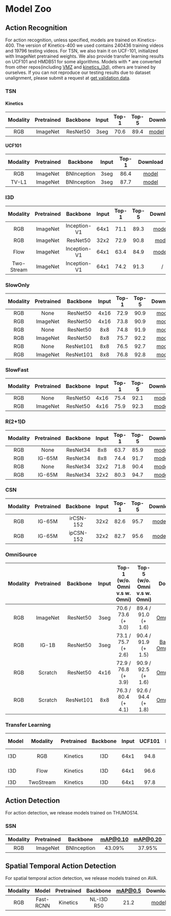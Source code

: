 # Model Zoo

## Action Recognition

For action recognition, unless specified, models are trained on Kinetics-400. The version of Kinetics-400 we used contains 240436 training videos and 19796 testing videos. For TSN, we also train it on UCF-101, initialized with ImageNet pretrained weights. We also provide transfer learning results on UCF101 and HMDB51 for some algorithms. Models with * are converted from other repos(including [VMZ](https://github.com/facebookresearch/VMZ) and [kinetics_i3d](https://github.com/deepmind/kinetics-i3d)), others are trained by ourselves. If you can not reproduce our testing results due to dataset unalignment, please submit a request at [get validation data](https://forms.gle/jmBiCDJButrLwpgc9).

### TSN

#### Kinetics

| Modality | Pretrained | Backbone | Input | Top-1 | Top-5 |                                                              Download                                                                    |
| :------: | :--------: | :---------: | :--------: | :------------------------------------: | :------------------------------------: | -------------------------------------- |
|    RGB   |  ImageNet  | ResNet50 | 3seg  | 70.6  |  89.4  | [model](https://open-mmlab.s3.ap-northeast-2.amazonaws.com/mmaction/models/kinetics400/tsn2d_kinetics400_rgb_r50_seg3_f1s1-b702e12f.pth)  |


#### UCF101

| Modality | Pretrained | Backbone | Input | Top-1 |                                                              Download                                                                    |
| :------: | :--------: | :---------: | :--------: | :--------------------------------------------------------------------------------------------------------------------------------------: | :--------------------------------------------------------------------------------------------------------------------------------------: |
|    RGB   |  ImageNet  | BNInception | 3seg |  86.4    | [model](https://open-mmlab.s3.ap-northeast-2.amazonaws.com/mmaction/models/ucf101/tsn_2d_rgb_bninception_seg3_f1s1_b32_g8-98160339.pth)  |
|   TV-L1  |  ImageNet  | BNInception | 3seg |  87.7    | [model](https://open-mmlab.s3.ap-northeast-2.amazonaws.com/mmaction/models/ucf101/tsn_2d_flow_bninception_seg3_f1s1_b32_g8-151870b7.pth) |

### I3D

|  Modality  | Pretrained |   Backbone   | Input | Top-1 | Top-5 |                           Download                           |
| :--------: | :--------: | :----------: | :---: | :---: | :---: | :----------------------------------------------------------: |
|    RGB     |  ImageNet  | Inception-V1 | 64x1  | 71.1  | 89.3  | [model](https://open-mmlab.s3.ap-northeast-2.amazonaws.com/mmaction/models/kinetics400/i3d_kinetics400_se_rgb_inception_v1_seg1_f64s1_imagenet_deepmind-9b8e02b3.pth)* |
|    RGB     |  ImageNet  |   ResNet50   | 32x2  | 72.9  | 90.8  | [model](https://open-mmlab.s3.ap-northeast-2.amazonaws.com/mmaction/models/kinetics400/i3d_kinetics_rgb_r50_c3d_inflated3x1x1_seg1_f32s2_f32s2-b93cc877.pth) |
|    Flow    |  ImageNet  | Inception-V1 | 64x1  | 63.4  | 84.9  | [model](https://open-mmlab.s3.ap-northeast-2.amazonaws.com/mmaction/models/kinetics400/i3d_kinetics_flow_inception_v1_seg1_f64s1_imagenet_deepmind-92059771.pth)* |
| Two-Stream |  ImageNet  | Inception-V1 | 64x1  | 74.2  | 91.3  |                              /                               |

### SlowOnly

| Modality | Pretrained | Backbone | Input | Top-1 | Top-5 |                           Download                           |
| :------: | :--------: | :--------: | :--------: | :--------: | :----------------------------------------------------------------------------------------------------------------------------------------------------------: | :----------------------------------------------------------------------------------------------------------------------------------------------------------: |
| RGB  | None  | ResNet50 | 4x16 | 72.9  | 90.9  |  [model](https://open-mmlab.s3.ap-northeast-2.amazonaws.com/mmaction/models/kinetics400/slowonly_kinetics400_se_rgb_r50_seg1_4x16_scratch_epoch256-594abd88.pth) |
| RGB  | ImageNet | ResNet50 | 4x16 |  73.8  | 90.9  | [model](https://open-mmlab.s3.ap-northeast-2.amazonaws.com/mmaction/models/kinetics400/slowonly_kinetics400_se_rgb_r50_seg1_4x16_finetune_epoch150-46c79312.pth)  |
| RGB  | None  | ResNet50 | 8x8 | 74.8  | 91.9  | [model](https://open-mmlab.s3.ap-northeast-2.amazonaws.com/mmaction/models/kinetics400/slowonly_kinetics400_se_rgb_r50_seg1_8x8_scratch_epoch196-4aae9339.pth) |
| RGB  | ImageNet  | ResNet50 | 8x8 | 75.7  | 92.2  | [model](https://open-mmlab.s3.ap-northeast-2.amazonaws.com/mmaction/models/kinetics400/slowonly_kinetics400_se_rgb_r50_seg1_8x8_finetune_epoch150-519c2101.pth)  |
| RGB | None | ResNet101 | 8x8 | 76.5 | 92.7 | [model](https://open-mmlab.s3.ap-northeast-2.amazonaws.com/mmaction/models/kinetics400/slowonly_kinetics400_se_rgb_r101_8x8_scratch-8de47237.pth) |
| RGB | ImageNet | ResNet101 | 8x8 | 76.8 | 92.8 | [model](https://open-mmlab.s3.ap-northeast-2.amazonaws.com/mmaction/models/kinetics400/slowonly_kinetics400_se_rgb_r101_8x8_finetune-b8455f97.pth) |

### SlowFast

| Modality | Pretrained | Backbone | Input | Top-1 | Top-5 |                           Download                           |
| :------: | :--------: | :------: | :---: | :---: | :---: | :----------------------------------------------------------: |
|   RGB    |    None    | ResNet50 | 4x16  | 75.4  | 92.1  | [model](https://open-mmlab.s3.ap-northeast-2.amazonaws.com/mmaction/models/kinetics400/slowfast_kinetics400_se_rgb_r50_4x16_scratch-2448c56c.pth) |
|   RGB    |  ImageNet  | ResNet50 | 4x16  | 75.9  | 92.3  | [model](https://open-mmlab.s3.ap-northeast-2.amazonaws.com/mmaction/models/kinetics400/slowfast_kinetics400_se_rgb_r50_4x16_finetune-4623cf03.pth) |

### R(2+1)D
| Modality | Pretrained | Backbone | Input | Top-1 | Top-5 |                           Download                           |
| :------: | :--------: | :------: | :---: | :---: | :---: | :----------------------------------------------------------: |
|   RGB    |    None    | ResNet34 |  8x8  | 63.7  | 85.9  | [model](https://open-mmlab.s3.ap-northeast-2.amazonaws.com/mmaction/models/kinetics400/r2plus1d_kinetics400_se_rgb_r34_f8s8_scratch-1f576444.pth) |
|   RGB    |   IG-65M   | ResNet34 |  8x8  | 74.4  | 91.7  | [model](https://open-mmlab.s3.ap-northeast-2.amazonaws.com/mmaction/models/kinetics400/r2plus1d_kinetics400_se_rgb_r34_f8s8_finetune-c3abbbfc.pth) |
|   RGB    |    None    | ResNet34 | 32x2  | 71.8  | 90.4  | [model](https://open-mmlab.s3.ap-northeast-2.amazonaws.com/mmaction/models/kinetics400/r2plus1d_kinetics400_se_rgb_r34_f32s2_scratch-97f56158.pth) |
|   RGB    |   IG-65M   | ResNet34 | 32x2  | 80.3  | 94.7  | [model](https://open-mmlab.s3.ap-northeast-2.amazonaws.com/mmaction/models/kinetics400/r2plus1d_kinetics400_se_rgb_r34_f32s2_finetune-9baa39ea.pth) |

### CSN
| Modality | Pretrained | Backbone  | Input | Top-1 | Top-5 |                           Download                           |
| :------: | :--------: | :-------: | :---: | :---: | :---: | :----------------------------------------------------------: |
|   RGB    |   IG-65M   | irCSN-152 | 32x2  | 82.6  | 95.7  | [model](https://open-mmlab.s3.ap-northeast-2.amazonaws.com/mmaction/models/kinetics400/ircsn_kinetics400_se_rgb_r152_f32s2_ig65m_fbai-9d6ed879.pth)* |
|   RGB    |   IG-65M   | ipCSN-152 | 32x2  | 82.7  | 95.6  | [model](https://open-mmlab.s3.ap-northeast-2.amazonaws.com/mmaction/models/kinetics400/ipcsn_kinetics400_se_rgb_r152_f32s2_ig65m_fbai-ef39b9e3.pth)* |

### OmniSource

| Modality | Pretrained | Backbone  | Input | Top-1 (w/o. Omni v.s w. Omni) | Top-5 (w/o. Omni v.s w. Omni) |                           Download                           |
| :------: | :--------: | :-------: | :---: | :---------------------------: | :---------------------------: | :----------------------------------------------------------: |
|   RGB    |  ImageNet  | ResNet50  | 3seg  |      70.6 / 73.6 (+ 3.0)      |      89.4 / 91.0 (+ 1.6)      | [OmniSource](https://open-mmlab.s3.ap-northeast-2.amazonaws.com/mmaction/models/kinetics400/omnisource/tsn_OmniSource_kinetics400_se_rgb_r50_seg3_f1s1_imagenet-4066cb7e.pth) |
|   RGB    |   IG-1B    | ResNet50  | 3seg  |      73.1 / 75.7 (+ 2.6)      |      90.4 / 91.9 (+ 1.5)      | [Baseline](https://open-mmlab.s3.ap-northeast-2.amazonaws.com/mmaction/models/kinetics400/tsn_kinetics400_se_rgb_r50_seg3_f1s1_IG1B-d4bc58ba.pth) / [OmniSource](https://open-mmlab.s3.ap-northeast-2.amazonaws.com/mmaction/models/kinetics400/omnisource/tsn_OmniSource_kinetics400_se_rgb_r50_seg3_f1s1_IG1B-25fc136b.pth) |
|   RGB    |  Scratch   | ResNet50  | 4x16  |      72.9 / 76.8 (+ 3.9)      |      90.9 / 92.5 (+ 1.6)      | [OmniSource](https://open-mmlab.s3.ap-northeast-2.amazonaws.com/mmaction/models/kinetics400/omnisource/slowonly_OmniSource_kinetics400_se_rgb_r50_seg1_4x16_scratch-71f7b8ee.pth) |
|   RGB    |  Scratch   | ResNet101 |  8x8  |      76.3 / 80.4 (+ 4.1)      |      92.6 / 94.4 (+ 1.8)      | [OmniSource](https://open-mmlab.s3.ap-northeast-2.amazonaws.com/mmaction/models/kinetics400/omnisource/slowonly_OmniSource_kinetics400_se_rgb_r101_seg1_8x8_scratch-2f838cb0.pth) |

### Transfer Learning

| Model | Modality  | Pretrained | Backbone | Input | UCF101 | HMDB51 |                      Download (split1)                       |
| ----- | :-------: | :--------: | :------: | :---: | :----: | :----: | :----------------------------------------------------------: |
| I3D   |    RGB    |  Kinetics  |   I3D    | 64x1  |  94.8  |  72.6  | [UCF101](https://open-mmlab.s3.ap-northeast-2.amazonaws.com/mmaction/models/ucf101/i3d_ucf101_split1_rgb_f64s1_kinetics400ft-36201298.pth) / [HMDB51](https://open-mmlab.s3.ap-northeast-2.amazonaws.com/mmaction/models/ucf101/i3d_hmdb51_split1_rgb_f64s1_kinetics400ft-1ffcf11f.pth) |
| I3D   |   Flow    |  Kinetics  |   I3D    | 64x1  |  96.6  |  79.2  | [UCF101](https://open-mmlab.s3.ap-northeast-2.amazonaws.com/mmaction/models/ucf101/i3d_ucf101_split1_flow_f64s1_kinetics400ft-93ed9ecd.pth) / [HMDB51](https://open-mmlab.s3.ap-northeast-2.amazonaws.com/mmaction/models/ucf101/i3d_hmdb51_split1_flow_f64s1_kinetics400ft-2981c797.pth) |
| I3D   | TwoStream |  Kinetics  |   I3D    | 64x1  |  97.8  |  80.8  |                              /                               |

## Action Detection

For action detection, we release models trained on THUMOS14.

### SSN

| Modality | Pretrained |  Backbone   | mAP@0.10 | mAP@0.20 | mAP@0.30 | mAP@0.40 | mAP@0.50 |                           Download                           |
| :------: | :--------: | :---------: | :------: | :------: | :------: | :------: | :------: | :----------------------------------------------------------: |
|   RGB    |  ImageNet  | BNInception |  43.09%  |  37.95%  |  32.56%  |  25.71%  |  18.33%  | [model](https://open-mmlab.s3.ap-northeast-2.amazonaws.com/mmaction/models/thumos14/ssn_thumos14_rgb_bn_inception_tag-dac9ddb0.pth) |

## Spatial Temporal Action Detection

For spatial temporal action detection, we release models trained on AVA.

| Modality |   Model   | Pretrained |  Backbone  | mAP@0.5 |                           Download                           |
| :------: | :-------: | :--------: | :--------: | :-----: | :----------------------------------------------------------: |
|   RGB    | Fast-RCNN |  Kinetics  | NL-I3D R50 |  21.2   | [model](https://open-mmlab.s3.ap-northeast-2.amazonaws.com/mmaction/models/ava/fast_rcnn_ava2.1_nl_r50_c4_1x_f32s2_kin-e2495b48.pth) |
